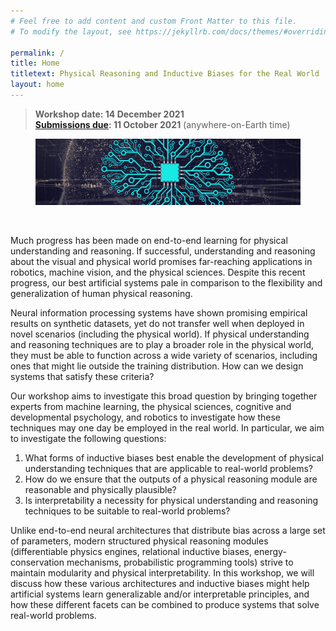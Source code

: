 ```yaml
---
# Feel free to add content and custom Front Matter to this file.
# To modify the layout, see https://jekyllrb.com/docs/themes/#overriding-theme-defaults

permalink: /
title: Home
titletext: Physical Reasoning and Inductive Biases for the Real World
layout: home
---
```


> **Workshop date: 14 December 2021** <br>
**[Submissions due](submit): 11 October 2021** (anywhere-on-Earth time)

<figure>
	<div style="text-align:center">
		<img src="assets/img/banner.jpg" alt="A banner for the workshop" />
	</div>
</figure>
<br />

Much progress has been made on end-to-end learning for physical understanding and reasoning. If successful, understanding and reasoning about the visual and physical world promises far-reaching applications in robotics, machine vision, and the physical sciences. Despite this recent progress, our best artificial systems pale in comparison to the flexibility and generalization of human physical reasoning.

Neural information processing systems have shown promising empirical results on synthetic datasets, yet do not transfer well when deployed in novel scenarios (including the physical world). If physical understanding and reasoning techniques are to play a broader role in the physical world, they must be able to function across a wide variety of scenarios, including ones that might lie outside the training distribution. How can we design systems that satisfy these criteria?

Our workshop aims to investigate this broad question by bringing together experts from machine learning, the physical sciences, cognitive and developmental psychology, and robotics to investigate how these techniques may one day be employed in the real world. In particular, we aim to investigate the following questions:
1. What forms of inductive biases best enable the development of physical understanding techniques that are applicable to real-world problems?
2. How do we ensure that the outputs of a physical reasoning module are reasonable and physically plausible?
3. Is interpretability a necessity for physical understanding and reasoning techniques to be suitable to real-world problems?

Unlike end-to-end neural architectures that distribute bias across a large set of parameters, modern structured physical reasoning modules (differentiable physics engines, relational inductive biases, energy-conservation mechanisms, probabilistic programming tools) strive to maintain modularity and physical interpretability. In this workshop, we will discuss how these various architectures and inductive biases might help artificial systems learn generalizable and/or interpretable principles, and how these different facets can be combined to produce systems that solve real-world problems. 


